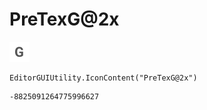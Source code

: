 # PreTexG@2x
![](/img/PreTexG@2x.png)

``` CSharp
EditorGUIUtility.IconContent("PreTexG@2x")
```
```
-8825091264775996627
```
